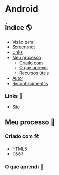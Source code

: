 # Android
 

 ## Índice :earth_americas:

 - [Visão geral](#visão-geral-bookmark_tabs)
  - [Screenshot](#screenshot-framed_picture)
  - [Links](#links-link)
- [Meu processo](#meu-processo-footprints)
  - [Criado com](#criado-com-hammer_and_wrench)
  - [O que aprendi](#o-que-aprendi-brain)
  - [Recursos úteis](#recursos-úteis-mag_right)
- [Autor](#autor-raising_hand_man)
- [Reconhecimentos](#reconhecimentos-pray)


### Links :link:

- [Site](https://jefferson-secundino.github.io/Android/)

## Meu processo :footprints: 

### Criado com :hammer_and_wrench:

- HTML5
- CSS3

### O que aprendi :brain:
